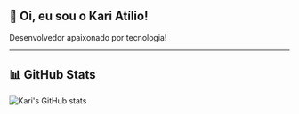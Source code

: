 
## 👋 Oi, eu sou o Kari Atílio!

Desenvolvedor apaixonado por tecnologia!

---

## 📊 GitHub Stats

![Kari's GitHub stats](https://github-readme-stats.vercel.app/api?username=karimoreira&show_icons=true&theme=transparent)
